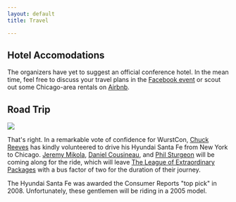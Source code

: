 ```yaml
---
layout: default
title: Travel

---
```

## Hotel Accomodations

The organizers have yet to suggest an official conference hotel. In the mean
time, feel free to discuss your travel plans in the [Facebook event][facebook]
or scout out some Chicago-area rentals on [Airbnb].

## Road Trip

<img src="/images/roadtrip.jpg" class="img-responsive img-rounded">

That's right. In a remarkable vote of confidence for WurstCon, [Chuck Reeves]
has kindly volunteered to drive his Hyundai Santa Fe from New York to Chicago.
[Jeremy Mikola], [Daniel Cousineau], and [Phil Sturgeon] will be coming along
for the ride, which will leave [The League of Extraordinary Packages][phpleague]
with a bus factor of two for the duration of their journey.

The Hyundai Santa Fe was awarded the Consumer Reports "top pick" in 2008.
Unfortunately, these gentlemen will be riding in a 2005 model.

  [Airbnb]: https://www.airbnb.com/s/Chicago--IL
  [Chuck Reeves]: https://twitter.com/manchuck
  [Daniel Cousineau]: https://twitter.com/dcousineau
  [facebook]: https://www.facebook.com/events/280807642103459
  [Jeremy Mikola]: https://twitter.com/jmikola
  [Phil Sturgeon]: https://twitter.com/philsturgeon
  [phpleague]: http://thephpleague.com/
